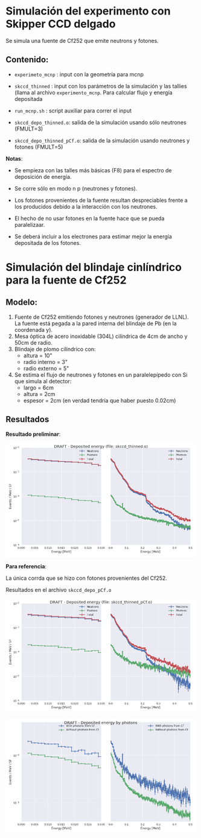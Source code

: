 # Simulación del experimento con Skipper CCD delgado

Se simula una fuente de Cf252 que emite neutrons y fotones.


## Contenido:

* `experimeto_mcnp` : input con la geometría para mcnp

* `skccd_thinned` : input con los parámetros de la simulación y las tallies (llama al archivo `experimento_mcnp`. Para calcular flujo y energía depositada

* `run_mcnp.sh` : script auxiliar para correr el input

* `skccd_depo_thinned.o`: salida de la simulación usando sólo neutrones (FMULT=3)

* `skccd_depo_thinned_pCf.o`: salida de la simulación usando neutrones y fotones (FMULT=5)


**Notas**: 

* Se empieza con las talles más básicas (F8) para el espectro de deposición de energía.

* Se corre sólo en modo n p (neutrones y fotones).

* Los fotones provenientes de la fuente resultan despreciables frente a los producidos debido a la interacción con los neutrones.

* El hecho de no usar fotones en la fuente hace que se pueda paralelizaar.

* Se deberá incluir a los electrones para estimar mejor la energía depositada de los fotones.


# Simulación del blindaje cinlíndrico para la fuente de Cf252

## Modelo:

1. Fuente de Cf252 emitiendo fotones y neutrones (generador de LLNL). La fuente está pegada a la pared interna del blindaje de Pb (en la coordenada y).
2. Mesa óptica de acero inoxidable (304L) cilíndrica de 4cm de ancho y 50cm de radio.
3. Blindaje de plomo cilíndrico con:
   * altura = 10" 
   * radio interno = 3"
   * radio externo = 5"
4. Se estima el flujo de neutrones y fotones en un paralelepípedo con Si que simula al detector:
   - largo = 6cm
   - altura = 2cm
   - espesor = 2cm (en verdad tendría que haber puesto 0.02cm)


## Resultados


**Resultado preliminar**:

![Deposited energy in silicon](espectros_skccd_thinned.png)


**Para referencia**:

La única corrda que se hizo con fotones provenientes del Cf252.

Resultados en el archivo `skccd_depo_pCf.o`

![Deposited energy in silicon including photons from Cf252](espectros_skccd_thinned_pCf.png)


![Deposited energy by photons with and without taking into accout the photon emission from the Cf source](espectros_photons_from_Cf.png)


